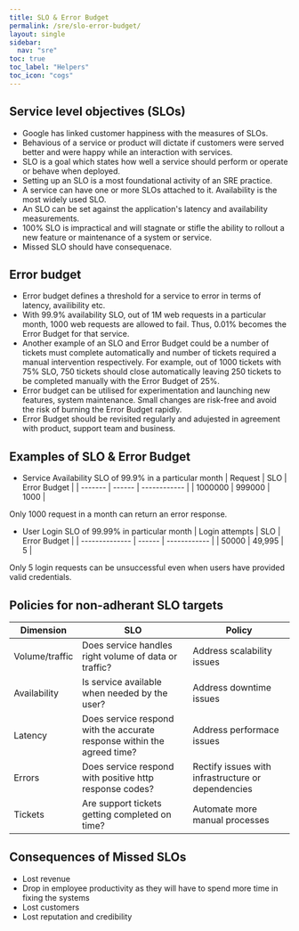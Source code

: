```yaml
---
title: SLO & Error Budget
permalink: /sre/slo-error-budget/
layout: single
sidebar:
  nav: "sre"
toc: true
toc_label: "Helpers"
toc_icon: "cogs"
---
```


## Service level objectives (SLOs)
- Google has linked customer happiness with the measures of SLOs.
- Behavious of a service or product will dictate if customers were served better and were happy while an interaction with services.
- SLO is a goal which states how well a service should perform or operate or behave when deployed.
- Setting up an SLO is a most foundational activity of an SRE practice.
- A service can have one or more SLOs attached to it. Availability is the most widely used SLO.
- An SLO can be set against the application's latency and availability measurements.
- 100% SLO is impractical and will stagnate or stifle the ability to rollout a new feature or maintenance of a system or service.
- Missed SLO should have consequenace.

## Error budget
- Error budget defines a threshold for a service to error in terms of latency, availibility etc.
- With 99.9% availability SLO, out of 1M web requests in a particular month, 1000 web requests are allowed to fail. Thus, 0.01% becomes the Error Budget for that service.
- Another example of an SLO and Error Budget could be a number of tickets must complete automatically and number of tickets required a manual intervention respectively. For example, out of 1000 tickets with 75% SLO, 750 tickets should close automatically leaving 250 tickets to be completed manually with the Error Budget of 25%.
- Error budget can be utilised for experimentation and launching new features, system maintenance. Small changes are risk-free and avoid the risk of burning the Error Budget rapidly.
- Error Budget should be revisited regularly and adujested in agreement with product, support team and business.

## Examples of SLO & Error Budget
- Service Availability SLO of 99.9% in a particular month
| Request | SLO    | Error Budget |
| ------- | ------ | ------------ |
| 1000000 | 999000 | 1000         |

Only 1000 request in a month can return an error response.

- User Login SLO of 99.99% in particular month
| Login attempts | SLO    | Error Budget |
| -------------- | ------ | ------------ |
| 50000          | 49,995 | 5            |

Only 5 login requests can be unsuccessful even when users have provided valid credentials.

## Policies for non-adherant SLO targets

| Dimension      | SLO                                                                     | Policy                                             |
| -------------- | ----------------------------------------------------------------------- | -------------------------------------------------- |
| Volume/traffic | Does service handles right volume of data or traffic?                   | Address scalability issues                         |
| Availability   | Is service available when needed by the user?                           | Address downtime issues                            |
| Latency        | Does service respond with the accurate response within the agreed time? | Address performace issues                          |
| Errors         | Does service respond with positive http response codes?                 | Rectify issues with infrastructure or dependencies |
| Tickets        | Are support tickets getting completed on time?                          | Automate more manual processes                     |

## Consequences of Missed SLOs
- Lost revenue
- Drop in employee productivity as they will have to spend more time in fixing the systems
- Lost customers
- Lost reputation and credibility